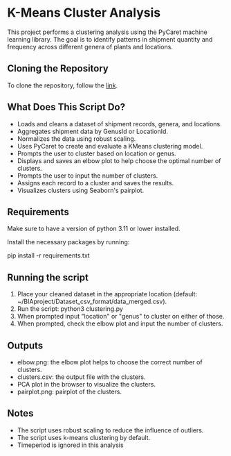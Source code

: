 # K-Means Cluster Analysis

This project performs a clustering analysis using the PyCaret machine learning library. The goal is to identify patterns in shipment quantity and frequency across different genera of plants and locations.

## Cloning the Repository

To clone the repository, follow the [link](https://github.com/elisadalemans/BIAproject.git).

## What Does This Script Do?

- Loads and cleans a dataset of shipment records, genera, and locations.
- Aggregates shipment data by GenusId or LocationId.
- Normalizes the data using robust scaling.
- Uses PyCaret to create and evaluate a KMeans clustering model.
- Prompts the user to cluster based on location or genus.
- Displays and saves an elbow plot to help choose the optimal number of clusters.
- Prompts the user to input the number of clusters.
- Assigns each record to a cluster and saves the results.
- Visualizes clusters using Seaborn's pairplot.

## Requirements

Make sure to have a version of python 3.11 or lower installed. 

Install the necessary packages by running: 

pip install -r requirements.txt

## Running the script 

1. Place your cleaned dataset in the appropriate location (default: ~/BIAproject/Dataset_csv_format/data_merged.csv).
2. Run the script: 
python3 clustering.py
3. When prompted input "location" or "genus" to cluster on either of those. 
4. When prompted, check the elbow plot and input the number of clusters. 

## Outputs

- elbow.png: the elbow plot helps to choose the correct number of clusters. 
- clusters.csv: the output file with the clusters.
- PCA plot in the browser to visualize the clusters.
- pairplot.png: pairplot of the clusters. 

## Notes
- The script uses robust scaling to reduce the influence of outliers.
- The script uses k-means clustering by default.
- Timeperiod is ignored in this analysis

